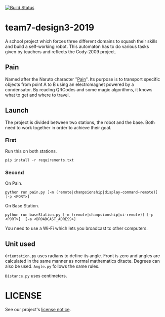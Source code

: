 [![Build Status](https://travis-ci.com/RagingCub/team7-design3-2019.svg?token=osUKSXp2YedetsxPAmp3&branch=master)](https://travis-ci.com/RagingCub/team7-design3-2019)

# team7-design3-2019

A school project which forces three different domains to squash their skills and build a self-working robot.
This automaton has to do various tasks given by teachers and reflects the Cody-2009 project.

## Pain

Named after the Naruto character "[Pain](https://naruto.fandom.com/wiki/Nagato)".
Its purpose is to transport specific objects from point A to B using an electromagnet powered by a condensator.
By reading QRCodes and some magic algorithms, it knows what to get and where to travel.

## Launch

The project is divided between two stations, the robot and the base. Both need to work together in order to achieve their goal.

### First

Run this on both stations.

```
pip install -r requirements.txt
```

### Second

On Pain.
```
python run pain.py [-m (remote|champsionship|display-command-remote)] [-p <PORT>]
```

On Base Station.
```
python run baseStation.py [-m (remote|champsionship|ui-remote)] [-p <PORT>]  [-a <BROADCAST_ADRESS>]
```

You need to use a Wi-Fi which lets you broadcast to other computers.

## Unit used

`Orientation.py` uses radians to define its angle. Front is zero and angles are calculated in the same manner as normal mathematics ditacte. Degrees can also be used. `Angle.py` follows the same rules.

`Distance.py` uses centimeters.

# LICENSE

See our project's [license notice](LICENSE.md).

